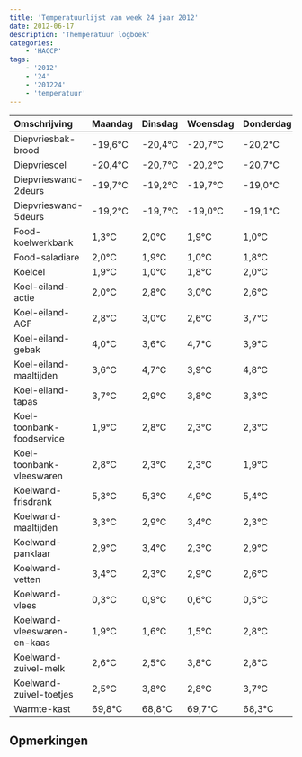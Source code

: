 ```yaml
---
title: 'Temperatuurlijst van week 24 jaar 2012'
date: 2012-06-17
description: 'Themperatuur logboek'
categories:
    - 'HACCP'
tags:
    - '2012'
    - '24'
    - '201224'
    - 'temperatuur'
---
```

|Omschrijving|Maandag|Dinsdag|Woensdag|Donderdag|Vrijdag|Zaterdag|Zondag|
|:---|:---|:---|:---|:---|:---|:---|:---|
|Diepvriesbak-brood|-19,6°C|-20,4°C|-20,7°C|-20,2°C|-20,7°C|-20,0°C|-20,1°C|
|Diepvriescel|-20,4°C|-20,7°C|-20,2°C|-20,7°C|-20,0°C|-20,1°C|-21,0°C|
|Diepvrieswand-2deurs|-19,7°C|-19,2°C|-19,7°C|-19,0°C|-19,1°C|-20,0°C|-19,2°C|
|Diepvrieswand-5deurs|-19,2°C|-19,7°C|-19,0°C|-19,1°C|-20,0°C|-19,2°C|-19,0°C|
|Food-koelwerkbank|1,3°C|2,0°C|1,9°C|1,0°C|1,8°C|2,0°C|1,6°C|
|Food-saladiare|2,0°C|1,9°C|1,0°C|1,8°C|2,0°C|1,6°C|2,7°C|
|Koelcel|1,9°C|1,0°C|1,8°C|2,0°C|1,6°C|2,7°C|1,9°C|
|Koel-eiland-actie|2,0°C|2,8°C|3,0°C|2,6°C|3,7°C|2,9°C|3,8°C|
|Koel-eiland-AGF|2,8°C|3,0°C|2,6°C|3,7°C|2,9°C|3,8°C|3,3°C|
|Koel-eiland-gebak|4,0°C|3,6°C|4,7°C|3,9°C|4,8°C|4,3°C|4,3°C|
|Koel-eiland-maaltijden|3,6°C|4,7°C|3,9°C|4,8°C|4,3°C|4,3°C|3,9°C|
|Koel-eiland-tapas|3,7°C|2,9°C|3,8°C|3,3°C|3,3°C|2,9°C|3,4°C|
|Koel-toonbank-foodservice|1,9°C|2,8°C|2,3°C|2,3°C|1,9°C|2,4°C|1,3°C|
|Koel-toonbank-vleeswaren|2,8°C|2,3°C|2,3°C|1,9°C|2,4°C|1,3°C|1,9°C|
|Koelwand-frisdrank|5,3°C|5,3°C|4,9°C|5,4°C|4,3°C|4,9°C|4,6°C|
|Koelwand-maaltijden|3,3°C|2,9°C|3,4°C|2,3°C|2,9°C|2,6°C|2,5°C|
|Koelwand-panklaar|2,9°C|3,4°C|2,3°C|2,9°C|2,6°C|2,5°C|3,8°C|
|Koelwand-vetten|3,4°C|2,3°C|2,9°C|2,6°C|2,5°C|3,8°C|2,8°C|
|Koelwand-vlees|0,3°C|0,9°C|0,6°C|0,5°C|1,8°C|0,8°C|1,7°C|
|Koelwand-vleeswaren-en-kaas|1,9°C|1,6°C|1,5°C|2,8°C|1,8°C|2,7°C|1,3°C|
|Koelwand-zuivel-melk|2,6°C|2,5°C|3,8°C|2,8°C|3,7°C|2,3°C|2,7°C|
|Koelwand-zuivel-toetjes|2,5°C|3,8°C|2,8°C|3,7°C|2,3°C|2,7°C|2,9°C|
|Warmte-kast|69,8°C|68,8°C|69,7°C|68,3°C|68,7°C|68,9°C|68,9°C|

## Opmerkingen


